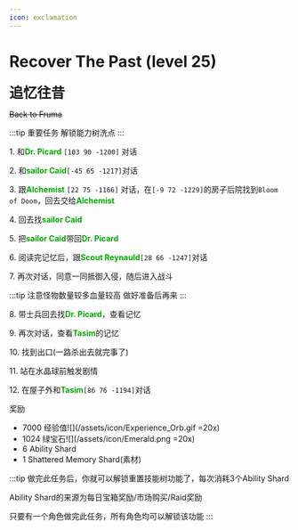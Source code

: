 ```yaml
---
icon: exclamation
---
```


# Recover The Past (level 25)
<span style="font-size: 25px;">**追忆往昔**</span>

~~Back to Fruma~~

:::tip 重要任务
解锁能力树洗点
:::

<span class="stage-index">1.</span> 和<font color=00AA00>**Dr. Picard**</font> `[103 90 -1200]` 对话

<span class="stage-index">2.</span> 和<font color=00AA00>**sailor Caid**</font>`[-45 65 -1217]`对话

<span class="stage-index">3.</span> 跟<font color=00AA00>**Alchemist**</font> `[22 75 -1166]` 对话，在`[-9 72 -1229]`的房子后院找到`Bloom of Doom`，回去交给<font color=00AA00>**Alchemist**</font>

<span class="stage-index">4.</span> 回去找<font color=00AA00>**sailor Caid**</font>

<span class="stage-index">5.</span> 把<font color=00AA00>**sailor Caid**</font>带回<font color=00AA00>**Dr. Picard**</font>

<span class="stage-index">6.</span> 阅读完记忆后，跟<font color=00AA00>**Scout Reynauld**</font>`[28 66 -1247]`对话

<span class="stage-index">7.</span> 再次对话，同意一同抵御入侵，随后进入战斗

:::tip
注意怪物数量较多血量较高 做好准备后再来
:::

<span class="stage-index">8.</span> 带士兵回去找<font color=00AA00>**Dr. Picard**</font>，查看记忆

<span class="stage-index">9.</span> 再次对话，查看<font color=00AA00>**Tasim**</font>的记忆

<span class="stage-index">10.</span> 找到出口(一路杀出去就完事了)

<span class="stage-index">11.</span> 站在水晶球前触发剧情

<span class="stage-index">12.</span> 在屋子外和<font color=00AA00>**Tasim**</font>`[86 76 -1194]`对话

奖励
+ 7000 经验值![](/assets/icon/Experience_Orb.gif =20x) 
+ 1024 绿宝石![](/assets/icon/Emerald.png =20x)
+ 6 Ability Shard
+ 1 Shattered Memory Shard(素材)

:::tip
做完此任务后，你就可以解锁重置技能树功能了，每次消耗3个Ability Shard

Ability Shard的来源为每日宝箱奖励/市场购买/Raid奖励

只要有一个角色做完此任务，所有角色均可以解锁该功能
:::